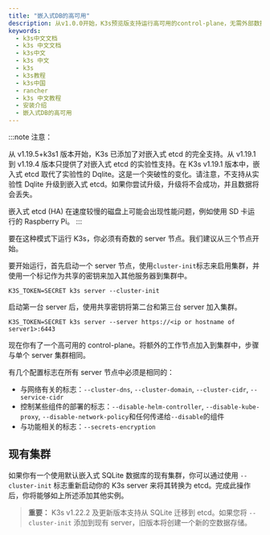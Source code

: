 ```yaml
---
title: "嵌入式DB的高可用"
description: 从v1.0.0开始，K3s预览版支持运行高可用的control-plane，无需外部数据库。这意味着不需要管理外部etcd或SQL数据存储即可运行可靠的生产级设置。
keywords:
  - k3s中文文档
  - k3s 中文文档
  - k3s中文
  - k3s 中文
  - k3s
  - k3s教程
  - k3s中国
  - rancher
  - k3s 中文教程
  - 安装介绍
  - 嵌入式DB的高可用
---
```


:::note 注意：

从 v1.19.5+k3s1 版本开始，K3s 已添加了对嵌入式 etcd 的完全支持。从 v1.19.1 到 v1.19.4 版本只提供了对嵌入式 etcd 的实验性支持。在 K3s v1.19.1 版本中，嵌入式 etcd 取代了实验性的 Dqlite。这是一个突破性的变化。请注意，不支持从实验性 Dqlite 升级到嵌入式 etcd。如果你尝试升级，升级将不会成功，并且数据将会丢失。

嵌入式 etcd (HA) 在速度较慢的磁盘上可能会出现性能问题，例如使用 SD 卡运行的 Raspberry Pi。
:::

要在这种模式下运行 K3s，你必须有奇数的 server 节点。我们建议从三个节点开始。

要开始运行，首先启动一个 server 节点，使用`cluster-init`标志来启用集群，并使用一个标记作为共享的密钥来加入其他服务器到集群中。

```
K3S_TOKEN=SECRET k3s server --cluster-init
```

启动第一台 server 后，使用共享密钥将第二台和第三台 server 加入集群。

```
K3S_TOKEN=SECRET k3s server --server https://<ip or hostname of server1>:6443
```

现在你有了一个高可用的 control-plane。将额外的工作节点加入到集群中，步骤与单个 server 集群相同。

有几个配置标志在所有 server 节点中必须是相同的：

- 与网络有关的标志：`--cluster-dns`, `--cluster-domain`, `--cluster-cidr`, `--service-cidr`
- 控制某些组件的部署的标志：`--disable-helm-controller`, `--disable-kube-proxy`, `--disable-network-policy`和任何传递给`--disable`的组件
- 与功能相关的标志：`--secrets-encryption`

## 现有集群

如果你有一个使用默认嵌入式 SQLite 数据库的现有集群，你可以通过使用 `--cluster-init` 标志重新启动你的 K3s server 来将其转换为 etcd。完成此操作后，你将能够如上所述添加其他实例。

> **重要：** K3s v1.22.2 及更新版本支持从 SQLite 迁移到 etcd。如果您将 `--cluster-init` 添加到现有 server，旧版本将创建一个新的空数据存储。
